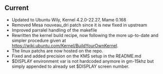 Current
-------

- Updated to Ubuntu Wily, Kernel 4.2.0-22.27, Mame 0.168
- Removed Mesa nouveau_dri patch since it is new fixed in upstream
- Improved parralel handling of the makefile
- Rewritten the kernel build recipe, now following the more 
  up-to-date and simpler procedure given at 
  <https://wiki.ubuntu.com/Kernel/BuildYourOwnKernel>. 
- The linux patchs are now hosted on the repo.
- Fixed and added precision on the KMS setup in the README.md
- $DISPLAY environment var is not hardcoded anymore in gm-15khz but
  simply appended to already set $DISPLAY screen number.
